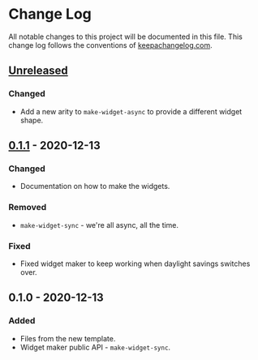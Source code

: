 # Change Log
All notable changes to this project will be documented in this file. This change log follows the conventions of [keepachangelog.com](http://keepachangelog.com/).

## [Unreleased]
### Changed
- Add a new arity to `make-widget-async` to provide a different widget shape.

## [0.1.1] - 2020-12-13
### Changed
- Documentation on how to make the widgets.

### Removed
- `make-widget-sync` - we're all async, all the time.

### Fixed
- Fixed widget maker to keep working when daylight savings switches over.

## 0.1.0 - 2020-12-13
### Added
- Files from the new template.
- Widget maker public API - `make-widget-sync`.

[Unreleased]: https://github.com/your-name/jamqueue/compare/0.1.1...HEAD
[0.1.1]: https://github.com/your-name/jamqueue/compare/0.1.0...0.1.1
